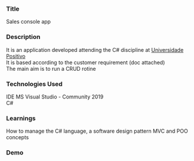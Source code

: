 ### __Title__ 

Sales console app

### __Description__

It is an application developed attending the C# discipline at [Universidade Positivo](https://www.up.edu.br/institucional) </br>
It is based according to the customer requirement (doc attached)</br>
The main aim is to run a CRUD rotine 

### __Technologies Used__

IDE MS Visual Studio - Community 2019</br>
C#

### __Learnings__

How to manage the C# language, a software design pattern MVC and POO concepts

### __Demo__

